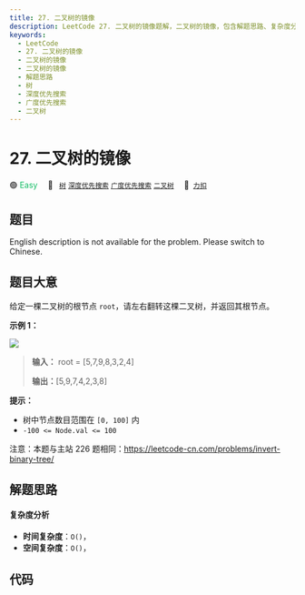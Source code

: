 ```yaml
---
title: 27. 二叉树的镜像
description: LeetCode 27. 二叉树的镜像题解，二叉树的镜像，包含解题思路、复杂度分析以及完整的 JavaScript 代码实现。
keywords:
  - LeetCode
  - 27. 二叉树的镜像
  - 二叉树的镜像
  - 二叉树的镜像
  - 解题思路
  - 树
  - 深度优先搜索
  - 广度优先搜索
  - 二叉树
---
```


# 27. 二叉树的镜像

🟢 <font color=#15bd66>Easy</font>&emsp; 🔖&ensp; [`树`](/tag/tree.md) [`深度优先搜索`](/tag/depth-first-search.md) [`广度优先搜索`](/tag/breadth-first-search.md) [`二叉树`](/tag/binary-tree.md)&emsp; 🔗&ensp;[`力扣`](https://leetcode.cn/problems/er-cha-shu-de-jing-xiang-lcof)

## 题目

English description is not available for the problem. Please switch to
Chinese.


## 题目大意

给定一棵二叉树的根节点 `root`，请左右翻转这棵二叉树，并返回其根节点。



**示例 1：**

![](https://pic.leetcode.cn/1694686821-qlvjod-%E7%BF%BB%E8%BD%AC%E4%BA%8C%E5%8F%89%E6%A0%91.png)

> 
> 
> 
> 
> 
> **输入：** root = [5,7,9,8,3,2,4]
> 
> **输出：**[5,9,7,4,2,3,8]
> 
> 



**提示：**

  * 树中节点数目范围在 `[0, 100]` 内
  * `-100 <= Node.val <= 100`



注意：本题与主站 226 题相同：<https://leetcode-cn.com/problems/invert-binary-tree/>




## 解题思路

#### 复杂度分析

- **时间复杂度**：`O()`，
- **空间复杂度**：`O()`，

## 代码

```javascript

```